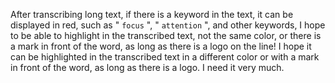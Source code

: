 After transcribing long text, if there is a keyword in the text, it can be displayed in red, such as " `focus` ", " `attention` ", and other keywords, I hope to be able to highlight in the transcribed text, not the same color, or there is a mark in front of the word, as long as there is a logo on the line! I hope it can be highlighted in the transcribed text in a different color or with a mark in front of the word, as long as there is a logo. I need it very much.